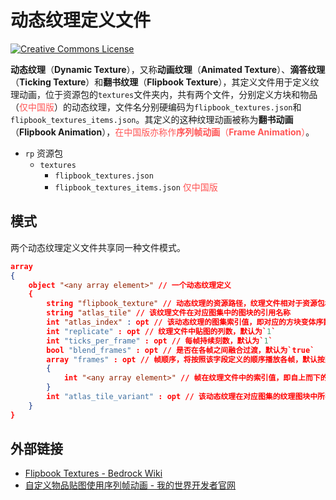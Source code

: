 # 动态纹理定义文件

<a rel="license" href="http://creativecommons.org/licenses/by-nc-sa/4.0/"><img alt="Creative Commons License" style="border-width:0" src="https://mirrors.creativecommons.org/presskit/buttons/80x15/svg/by-nc-sa.svg" /></a>

**动态纹理**（**Dynamic Texture**），又称**动画纹理**（**Animated Texture**）、**滴答纹理**（**Ticking Texture**）和**翻书纹理**（**Flipbook Texture**），其定义文件用于定义纹理动画，位于资源包的`textures`文件夹内，共有两个文件，分别定义方块和物品（<span style="color:rgb(255, 85, 85);">仅中国版</span>）的动态纹理，文件名分别硬编码为`flipbook_textures.json`和`flipbook_textures_items.json`。其定义的这种纹理动画被称为**翻书动画**（**Flipbook Animation**），<span style="color:rgb(255, 85, 85);">在中国版亦称作<strong>序列帧动画</strong>（<strong>Frame Animation</strong>）</span>。

<div class="treeview">
  <ul>
    <li><span class="sprite" style="background-image:url(https://wiki.mcbe-dev.net/w/images/9/92/FileCSS.png?format=original);background-position:-112px -128px;background-size:128px auto;height:16px;width:16px"></span> <code>rp</code> 资源包<ul>
      <li><span class="sprite" style="background-image:url(https://wiki.mcbe-dev.net/w/images/9/92/FileCSS.png?format=original);background-position:-112px -128px;background-size:128px auto;height:16px;width:16px"></span> <code>textures</code><ul>
        <li><span class="sprite" style="background-image:url(https://wiki.mcbe-dev.net/w/images/9/92/FileCSS.png?format=original);background-position:-0px -80px;background-size:128px auto;height:16px;width:16px"></span> <code>flipbook_textures.json</code></li>
        <li><span class="sprite" style="background-image:url(https://wiki.mcbe-dev.net/w/images/9/92/FileCSS.png?format=original);background-position:-0px -80px;background-size:128px auto;height:16px;width:16px"></span> <code>flipbook_textures_items.json</code> <span style="color:rgb(255, 85, 85);">仅中国版</span></li>
      </ul></li>
    </ul></li>
  </ul>
</div>

## 模式

两个动态纹理定义文件共享同一种文件模式。

```json
array
{
    object "<any array element>" // 一个动态纹理定义
    {
        string "flipbook_texture" // 动态纹理的资源路径，纹理文件相对于资源包根目录的不具有扩展名的路径
        string "atlas_tile" // 该纹理文件在对应图集中的图块的引用名称
        int "atlas_index" : opt // 该动态纹理的图集索引值，即对应的方块变体序数，默认为`0`
        int "replicate" : opt // 纹理文件中贴图的列数，默认为`1`
        int "ticks_per_frame" : opt // 每帧持续刻数，默认为`1`
        bool "blend_frames" : opt // 是否在各帧之间融合过渡，默认为`true`
        array "frames" : opt // 帧顺序，将按照该字段定义的顺序播放各帧，默认按照帧索引值从小到大播放
        {
            int "<any array element>" // 帧在纹理文件中的索引值，即自上而下的序数，从`0`开始计数
        }
        int "atlas_tile_variant" : opt // 该动态纹理在对应图集的纹理图块中所在的变体的序数，默认为`0`
    }
}
```

## 外部链接

- [Flipbook Textures - Bedrock Wiki](https://wiki.bedrock.dev/blocks/flipbook-textures.html)
- [自定义物品贴图使用序列帧动画 - 我的世界开发者官网](https://mc.163.com/dev/mcmanual/mc-dev/mcguide/20-%E7%8E%A9%E6%B3%95%E5%BC%80%E5%8F%91/15-%E8%87%AA%E5%AE%9A%E4%B9%89%E6%B8%B8%E6%88%8F%E5%86%85%E5%AE%B9/1-%E8%87%AA%E5%AE%9A%E4%B9%89%E7%89%A9%E5%93%81/6-%E8%87%AA%E5%AE%9A%E4%B9%89%E7%89%A9%E5%93%81%E8%B4%B4%E5%9B%BE%E4%BD%BF%E7%94%A8%E5%BA%8F%E5%88%97%E5%B8%A7%E5%8A%A8%E7%94%BB.html)
